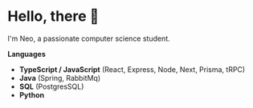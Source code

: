 # Hello, there 👋

I'm Neo, a passionate computer science student.


**Languages**
- **TypeScript / JavaScript**  (React, Express, Node, Next, Prisma, tRPC)
- **Java**  (Spring, RabbitMq)
- **SQL**  (PostgresSQL)
- **Python**

